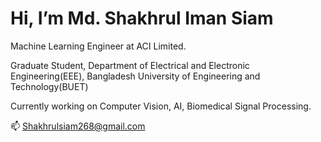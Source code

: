 # Hi, I’m Md. Shakhrul Iman Siam

Machine Learning Engineer at ACI Limited.

Graduate Student, Department of Electrical and Electronic Engineering(EEE), Bangladesh University of Engineering and Technology(BUET)

Currently working on Computer Vision, AI, Biomedical Signal Processing. 

📫 Shakhrulsiam268@gmail.com

<!---
ShakhrulSiam268/ShakhrulSiam268 is a ✨ special ✨ repository because its `README.md` (this file) appears on your GitHub profile.
You can click the Preview link to take a look at your changes.
--->
